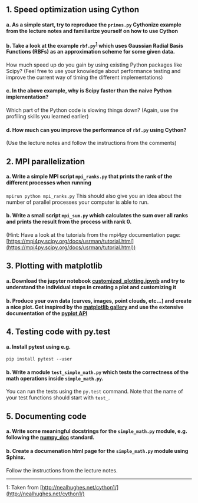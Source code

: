 ## 1. Speed optimization using Cython

#### a. As a simple start, try to reproduce the ```primes.py``` Cythonize example from the lecture notes and familiarize yourself on how to use Cython

#### b. Take a look at the example ```rbf.py```<sup>[1](#myfootnote1)</sup> which uses Gaussian Radial Basis Functions (RBFs) as an approximation scheme for some given data. 
How much speed up do you gain by using existing Python packages like Scipy? (Feel free to use your knowledge about performance testing 
and improve the current way of timing the different implementations)

#### c. In the above example, why is Scipy faster than the naive Python implementation? 
Which part of the Python code is slowing things down? (Again, use the profiling skills you learned earlier)

#### d. How much can you improve the performance of ```rbf.py``` using Cython? 
(Use the lecture notes and follow the instructions from the comments)

## 2. MPI parallelization

#### a. Write a simple MPI script ```mpi_ranks.py``` that prints the rank of the different processes when running 
```mpirun python mpi_ranks.py```
This should also give you an idea about the number of parallel processes your computer is able to run.

#### b. Write a small script ```mpi_sum.py``` which calculates the sum over all ranks and prints the result from the process with rank 0.
(Hint: Have a look at the tutorials from the mpi4py documentation page: [https://mpi4py.scipy.org/docs/usrman/tutorial.html](https://mpi4py.scipy.org/docs/usrman/tutorial.html))

## 3. Plotting with matplotlib

#### a. Download the jupyter notebook [customized_plotting.ipynb](customized_plotting.ipynb) and try to understand the individual steps in creating a plot and customizing it

#### b. Produce your own data (curves, images, point clouds, etc...) and create a nice plot. Get inspired by the [matplotlib gallery](https://matplotlib.org/gallery/index.html) and use the extensive documentation of the [pyplot API](https://matplotlib.org/api/pyplot_summary.html)


## 4. Testing code with py.test

#### a. Install pytest using e.g.
```
pip install pytest --user
```

#### b. Write a module ```test_simple_math.py``` which tests the correctness of the math operations inside ```simple_math.py```.
You can run the tests using the ```py.test``` command. Note that the name of your test functions should start with ```test_```.

## 5. Documenting code

#### a. Write some meaningful docstrings for the ```simple_math.py``` module, e.g. following the [numpy_doc](https://github.com/numpy/numpy/blob/master/doc/HOWTO_DOCUMENT.rst.txt) standard.

#### b. Create a documenation html page for the ```simple_math.py``` module using Sphinx.
Follow the instructions from the lecture notes.


********************************************************************************************************
<a name="myfootnote1">1</a>: Taken from [http://nealhughes.net/cython1/](http://nealhughes.net/cython1/)
